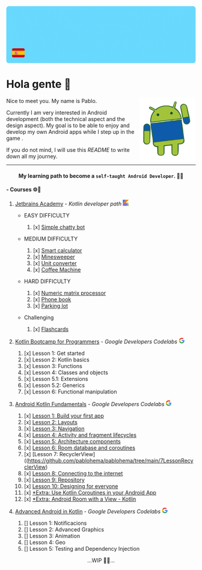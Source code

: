 <img align="center" alt="GIF" src="https://github.com/pablohema/pablohema/blob/main/assets/BannerREADME.gif" />


# Hola gente 👋
<img align="right" width="150" height="170" src="assets/AndroidHello.gif">
Nice to meet you. My name is Pablo.

Currently I am very interested in Android development (both the technical aspect and the design aspect). My goal is to be able to enjoy and develop my own Android apps while I step up in the game . 

If you do not mind, I will use this *README* to write down all my journey.
 
---

#### <div align="center"> My learning path to become a `self-taught Android Developer`. 👨‍🎓 </div>

#### - Courses ⚙️📲
1. [Jetbrains Academy](https://hyperskill.org/tracks/3) - _Kotlin developer path_ <img src="assets/kotlinEmoji.svg" data-canonical-src="assets/kotlinEmoji.svg" width="16" height="16" />

   * EASY DIFFICULTY
        1. [x] [Simple chatty bot](https://github.com/pablohema/pablohema/tree/main/JetBrainsAcademy/SimpleChattyBot)

   * MEDIUM DIFFICULTY
        1. [x] [Smart calculator](https://github.com/pablohema/pablohema/tree/main/JetBrainsAcademy/SmartCalculator)
        2. [x] [Minesweeper](https://github.com/pablohema/pablohema/tree/main/JetBrainsAcademy/Minesweeper)
        3. [x] [Unit converter](https://github.com/pablohema/pablohema/tree/main/JetBrainsAcademy/UnitConverter)
        4. [x] [Coffee Machine](https://github.com/pablohema/pablohema/tree/main/JetBrainsAcademy/CoffeeMachine) 

   * HARD DIFFICULTY
        1. [x] [Numeric matrix processor](https://github.com/pablohema/pablohema/tree/main/JetBrainsAcademy/NumericMatrixProcessor)
        2. [x] [Phone book](https://github.com/pablohema/pablohema/tree/main/JetBrainsAcademy/PhoneBook)
        3. [x] [Parking lot](https://github.com/pablohema/pablohema/tree/main/JetBrainsAcademy/ParkingLot)

   * Challenging
        1. [x] [Flashcards](https://github.com/pablohema/pablohema/tree/main/JetBrainsAcademy/Flashcards)

2. [Kotlin Bootcamp for Programmers](https://developer.android.com/courses/kotlin-bootcamp/overview) - _Google Developers Codelabs_ <img src="assets/googleLogo.png" data-canonical-src="assets/kotlinEmoji.svg" width="16" height="16" />   
    1. [x] Lesson 1: Get started
    2. [x] Lesson 2: Kotlin basics
    3. [x] Lesson 3: Functions
    4. [x] Lesson 4: Classes and objects
    5. [x] Lesson 5.1: Extensions
    6. [x] Lesson 5.2: Generics
    7. [x] Lesson 6: Functional manipulation
    
3. [Android Kotlin Fundamentals](https://developer.android.com/courses/kotlin-android-fundamentals/overview) - _Google Developers Codelabs_ <img src="assets/googleLogo.png" data-canonical-src="assets/kotlinEmoji.svg" width="16" height="16" />   
    1. [x] [Lesson 1: Build your first app](https://github.com/pablohema/pablohema/tree/main/AndroidKotlinFundamentals/1LessonBuildYourFirstApp)
    2. [x] [Lesson 2: Layouts](https://github.com/pablohema/pablohema/tree/main/AndroidKotlinFundamentals/2LessonLayouts)
    3. [x] [Lesson 3: Navigation](https://github.com/pablohema/pablohema/tree/main/AndroidKotlinFundamentals/3LessonNavigation)
    4. [x] [Lesson 4: Activity and fragment lifecycles](https://github.com/pablohema/pablohema/tree/main/4LessonAFL)
    5. [x] [Lesson 5: Architecture components](https://github.com/pablohema/pablohema/tree/main/5LessonArchitectureComp)
    6. [x] [Lesson 6: Room database and coroutines](https://github.com/pablohema/pablohema/tree/main/6LessonRoomCoroutines)
    7. [x] [Lesson 7: RecyclerView]((https://github.com/pablohema/pablohema/tree/main/7LessonRecyclerView)
    8. [x] [Lesson 8: Connecting to the internet](https://github.com/pablohema/pablohema/tree/main/8LessonInternet)
    9. [x] [Lesson 9: Repository](https://github.com/pablohema/pablohema/tree/main/9LessonRepository)
    10. [x] [Lesson 10: Designing for everyone](https://github.com/pablohema/pablohema/tree/main/10LessonDesigning)
    11. [x] [*Extra: Use Kotlin Coroutines in your Android App](https://github.com/pablohema/pablohema/tree/main/Extra_UseCoroutinesInApp)
    12. [x] [*Extra: Android Room with a View - Kotlin](https://github.com/pablohema/pablohema/tree/main/Extra_RoomWithView)

4. [Advanced Android in Kotlin](https://developer.android.com/courses/kotlin-android-advanced/overview) - _Google Developers Codelabs_ <img src="assets/googleLogo.png" data-canonical-src="assets/kotlinEmoji.svg" width="16" height="16" />
    1. [] Lesson 1: Notificacions
    2. [] Lesson 2: Advanced Graphics
    3. [] Lesson 3: Animation
    4. [] Lesson 4: Geo
    5. [] Lesson 5: Testing and Dependency Injection


<div align="center">...WIP 👷🏻...</div>

